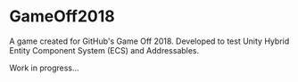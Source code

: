# GameOff2018

A game created for GitHub's Game Off 2018. Developed to test Unity Hybrid Entity Component System (ECS) and Addressables.

Work in progress...
